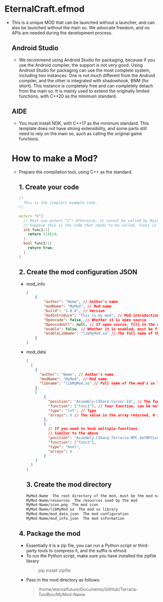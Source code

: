 # **EternalCraft.efmod**

* This is a unique MOD that can be launched without a launcher, and can also be launched without the main so. We advocate freedom, and no APIs are needed during the development process.

  ## Android Studio

  * We recommend using Android Studio for packaging, because if you use the Android compiler, the support is not very good. Using Android Studio for packaging can use the most complete system, including two instances. One is not much different from the Android compiler, and the other is integrated with shadowhook, BNM (for short). This instance is completely free and can completely detach from the main so. It is mainly used to extend the originally limited functions, with C++20 as the minimum standard.

  ## AIDE

  * You must install NDK, with C++17 as the minimum standard. This template does not have strong extensibility, and some parts still need to rely on the main so, such as calling the original game functions.

  # How to make a Mod?

  * Prepare the compilation tool, using C++ as the standard.

    ## 1. Create your code

    ```C++
    /*
      This is the simplest example code.
    */

    extern "C"{
      // Must use extern "C"! Otherwise, it cannot be called by Major because the functions of the binary package will not have modifiers.
      // Suppose this is the code that needs to be called, func1 is an int type that returns 114514, func2 is a bool type, and returns true.
      int func1(){
        return 114514;
      }
      bool func2(){
        return true;
      }
    }
    ```

    ## 2. Create the mod configuration JSON

    * mod_info

      ```Json
      [
          {
              "author": "Name", // Author's name
              "modName": "MyMod", // Mod name
              "build": "1.0.0", // Version
              "modIntroduce": "This is my mod", // Mod introduction
              "Opencode": false, // Whether it is open source
              "OpencodeUrl": null, // If open source, fill in the open source link
              "enable": false, // Whether it is enabled, must be filled with false
              "enableLibName": "libMyMod.so" // The full name of the so library called
          }
      ]
      ```

    * mod_data

      ```Json
      [
        [
          {
            "author": "Name", // Author's name
            "modName": "MyMod", // Mod name
            "libname": "libMyMod.so" // Full name of the mod's so library
          },
          [
              {
                "position": "Assembly-CSharp.Cursor.Id", // The function to be hooked, the first is the name of the dll, the second is the namespace (if there is none, then directly fill in the third), the third is the function/field
                "function": ["func1"], // Your function, can be multiple such as ["func1", "func2"]
                "type": "int", // Type
                "arrays": 0 // The value in the array returned, 0 is the first value, 1 is the second value and so on
              },
              {
                // If you need to hook multiple functions
                // Similar to the above
                "position": "Assembly-CSharp.Terraria.NPC.GetNPCLocation", 
                "function": ["func2"],
                "type": "bool",
                "arrays": 0
              }
          ]
        ]
      ]
      ```

      ## 3. Create the mod directory

      ```txt
      MyMod-Name  The root directory of the mod, must be the mod name + author's name
      MyMod-Name/resources  The resources used by the mod
      MyMod-Name/icon.png  The mod icon
      MyMod-Name/libMyMod.so  The mod so library
      MyMod-Name/mod_data.json  The mod configuration
      MyMod-Name/mod_info.json  The mod information
      ```

    ## 4. Package the mod

    * Essentially it is a zip file, you can run a Python script or third-party tools to compress it, and the suffix is efmod.
    * To run the Python script, make sure you have installed the zipfile library
      > pip install zipfile
    * Pass in the mod directory as follows:
      > /home/eternalfuture/Documents/GitHub/Terraria-ToolBox/MyMod-Name